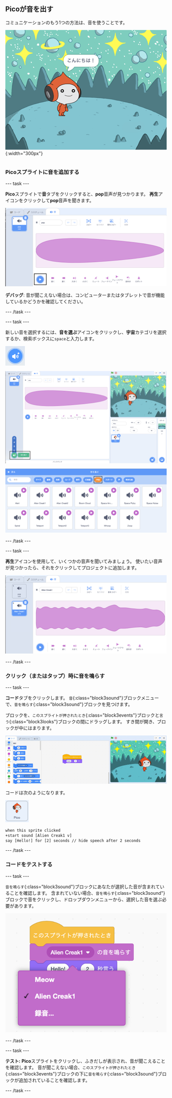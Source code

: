 ## Picoが音を出す

<div style="display: flex; flex-wrap: wrap">
<div style="flex-basis: 200px; flex-grow: 1; margin-right: 15px;">
コミュニケーションのもう1つの方法は、音を使うことです。
</div>
<div>

![Picoスプライトが「こんにちは！」と言う](images/pico-step2.png){:width="300px"}

</div>
</div>

### Picoスプライトに音を追加する

--- task ---

**Pico**スプライトで**音**タブをクリックすると、**pop**音声が見つかります。 **再生**アイコンをクリックして**pop**音声を聞きます。

![「音」タブでpop音声を再生します。](images/pico-sound-play.png)

**デバッグ**: 音が聞こえない場合は、コンピューターまたはタブレットで音が機能しているかどうかを確認してください。

--- /task ---

--- task ---

新しい音を選択するには、**音を選ぶ**アイコンをクリックし、**宇宙**カテゴリを選択するか、検索ボックスに`space`と入力します。

![「音を選ぶ」アイコン。](images/sound-button.png)

![「音を選ぶ」がハイライトされたScratchエディター。](images/pico-choose-sound.png)

![サウンドライブラリの「宇宙」カテゴリ。](images/pico-space-category.png)

--- /task ---

--- task ---

**再生**アイコンを使用して、いくつかの音声を聞いてみましょう。 使いたい音声が見つかったら、それをクリックしてプロジェクトに追加します。

![「音」タブでpop音声の下に表示されているサンプル音(Alien Creak1)。](images/pico-inserted-sound.png)

--- /task ---

### クリック（またはタップ）時に音を鳴らす

--- task ---

**コード**タブをクリックします。 `音`{:class="block3sound"}ブロックメニューで、`音を鳴らす`{:class="block3sound"}ブロックを見つけます。

ブロックを、`このスプライトが押されたとき`{:class="block3events"}ブロックと`言う`{:class="block3looks"}ブロックの間にドラッグします。 すき間が開き、ブロックが中にはまります。

![「音を鳴らす」ブロックが2つのブロックの間に追加される様子。](images/pico-insert-block.gif)

コードは次のようになります。

![Picoスプライト。](images/pico-sprite.png)

```blocks3
when this sprite clicked
+start sound [Alien Creak1 v] 
say [Hello!] for [2] seconds // hide speech after 2 seconds
```

--- /task ---

### コードをテストする

--- task ---

`音を鳴らす`{:class="block3sound"}ブロックにあなたが選択した音が含まれていることを確認します。 含まれていない場合、`音を鳴らす`{:class="block3sound"}ブロックで音をクリックし、ドロップダウンメニューから、選択した音を選ぶ必要があります。

![「音を鳴らす」ブロック内で、ドロップダウンメニューからAlien Creak1音声をクリックする。](images/pico-sound-menu.png)

--- /task ---

--- task ---

**テスト:** **Pico**スプライトをクリックし、ふきだしが表示され、音が聞こえることを確認します。 音が聞こえない場合、`このスプライトが押されたとき`{:class="block3events"}ブロックの下に`音を鳴らす`{:class="block3sound"}ブロックが追加されていることを確認します。

--- /task ---

